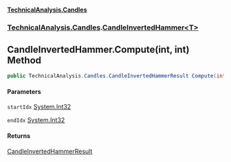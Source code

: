 #### [TechnicalAnalysis.Candles](TechnicalAnalysis.Candles.md 'TechnicalAnalysis.Candles')
### [TechnicalAnalysis.Candles](TechnicalAnalysis.Candles.md#TechnicalAnalysis.Candles 'TechnicalAnalysis.Candles').[CandleInvertedHammer&lt;T&gt;](CandleInvertedHammer_T_.md 'TechnicalAnalysis.Candles.CandleInvertedHammer<T>')

## CandleInvertedHammer<T>.Compute(int, int) Method

```csharp
public TechnicalAnalysis.Candles.CandleInvertedHammerResult Compute(int startIdx, int endIdx);
```
#### Parameters

<a name='TechnicalAnalysis.Candles.CandleInvertedHammer_T_.Compute(int,int).startIdx'></a>

`startIdx` [System.Int32](https://docs.microsoft.com/en-us/dotnet/api/System.Int32 'System.Int32')

<a name='TechnicalAnalysis.Candles.CandleInvertedHammer_T_.Compute(int,int).endIdx'></a>

`endIdx` [System.Int32](https://docs.microsoft.com/en-us/dotnet/api/System.Int32 'System.Int32')

#### Returns
[CandleInvertedHammerResult](CandleInvertedHammerResult.md 'TechnicalAnalysis.Candles.CandleInvertedHammerResult')